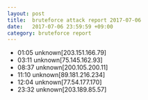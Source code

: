 ```yaml
---
layout: post
title:  bruteforce attack report 2017-07-06
date:   2017-07-06 23:59:59 +09:00
category: bruteforce report
---
```


* 01:05 unknown[203.151.166.79]
* 03:11 unknown[75.145.162.93]
* 08:37 unknown[200.105.200.11]
* 11:10 unknown[89.181.216.234]
* 12:04 unknown[77.54.177.170]
* 23:32 unknown[203.189.85.57]
